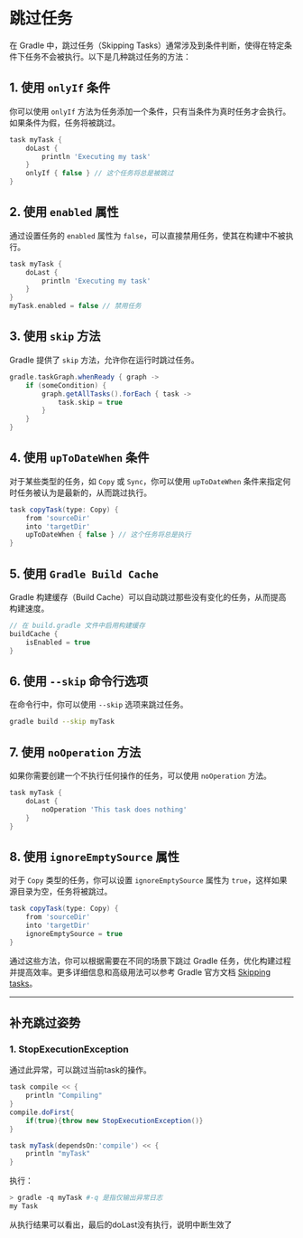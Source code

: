# 跳过任务

在 Gradle 中，跳过任务（Skipping Tasks）通常涉及到条件判断，使得在特定条件下任务不会被执行。以下是几种跳过任务的方法：

## 1. 使用 `onlyIf` 条件

你可以使用 `onlyIf` 方法为任务添加一个条件，只有当条件为真时任务才会执行。如果条件为假，任务将被跳过。

```groovy
task myTask {
    doLast {
        println 'Executing my task'
    }
    onlyIf { false } // 这个任务将总是被跳过
}
```

## 2. 使用 `enabled` 属性

通过设置任务的 `enabled` 属性为 `false`，可以直接禁用任务，使其在构建中不被执行。

```groovy
task myTask {
    doLast {
        println 'Executing my task'
    }
}
myTask.enabled = false // 禁用任务
```

## 3. 使用 `skip` 方法

Gradle 提供了 `skip` 方法，允许你在运行时跳过任务。

```groovy
gradle.taskGraph.whenReady { graph ->
    if (someCondition) {
        graph.getAllTasks().forEach { task ->
            task.skip = true
        }
    }
}
```

## 4. 使用 `upToDateWhen` 条件

对于某些类型的任务，如 `Copy` 或 `Sync`，你可以使用 `upToDateWhen` 条件来指定何时任务被认为是最新的，从而跳过执行。

```groovy
task copyTask(type: Copy) {
    from 'sourceDir'
    into 'targetDir'
    upToDateWhen { false } // 这个任务将总是执行
}
```

## 5. 使用 `Gradle Build Cache`

Gradle 构建缓存（Build Cache）可以自动跳过那些没有变化的任务，从而提高构建速度。

```groovy
// 在 build.gradle 文件中启用构建缓存
buildCache {
    isEnabled = true
}
```

## 6. 使用 `--skip` 命令行选项

在命令行中，你可以使用 `--skip` 选项来跳过任务。

```sh
gradle build --skip myTask
```

## 7. 使用 `noOperation` 方法

如果你需要创建一个不执行任何操作的任务，可以使用 `noOperation` 方法。

```groovy
task myTask {
    doLast {
        noOperation 'This task does nothing'
    }
}
```

## 8. 使用 `ignoreEmptySource` 属性

对于 `Copy` 类型的任务，你可以设置 `ignoreEmptySource` 属性为 `true`，这样如果源目录为空，任务将被跳过。

```groovy
task copyTask(type: Copy) {
    from 'sourceDir'
    into 'targetDir'
    ignoreEmptySource = true
}
```

通过这些方法，你可以根据需要在不同的场景下跳过 Gradle 任务，优化构建过程并提高效率。更多详细信息和高级用法可以参考 Gradle 官方文档 [Skipping tasks](https://docs.gradle.org/current/userguide/more_about_tasks.html#sec:up_to_date_checks)。

---

## 补充跳过姿势

### 1. StopExecutionException

通过此异常，可以跳过当前task的操作。

```groovy
task compile << {
    println "Compiling"
}
compile.doFirst{
    if(true){throw new StopExecutionException()}
}

task myTask(dependsOn:'compile') << {
    println "myTask"
}
```

执行：

```sh
> gradle -q myTask #-q 是指仅输出异常日志
my Task
```

从执行结果可以看出，最后的doLast没有执行，说明中断生效了
